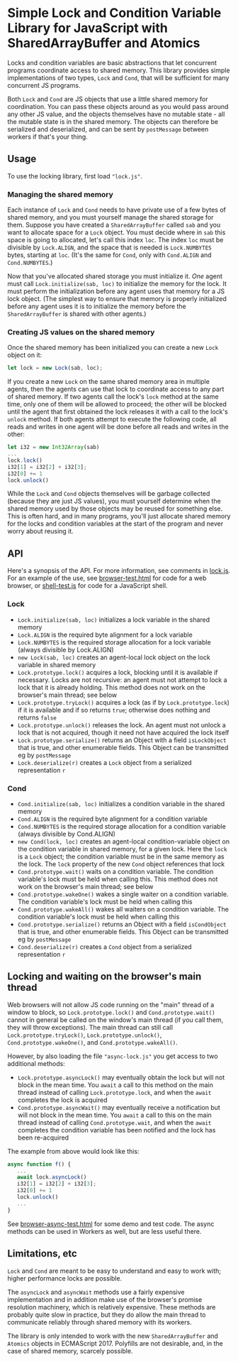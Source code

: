 # Simple Lock and Condition Variable Library for JavaScript with SharedArrayBuffer and Atomics

Locks and condition variables are basic abstractions that let concurrent programs coordinate access to shared memory.  This library provides simple implementations of two types, `Lock` and `Cond`, that will be sufficient for many concurrent JS programs.

Both `Lock` and `Cond` are JS objects that use a little shared memory for coordination.  You can pass these objects around as you would pass around any other JS value, and the objects themselves have no mutable state - all the mutable state is in the shared memory.  The objects can therefore be serialized and deserialized, and can be sent by `postMessage` between workers if that's your thing.

## Usage

To use the locking library, first load `"lock.js"`.

### Managing the shared memory

Each instance of `Lock` and `Cond` needs to have private use of a few bytes of shared memory, and you must yourself manage the shared storage for them.  Suppose you have created a `SharedArrayBuffer` called `sab` and you want to allocate space for a `Lock` object.  You must decide where in `sab` this space is going to allocated, let's call this index `loc`.  The index `loc` must be divisible by `Lock.ALIGN`, and the space that is needed is `Lock.NUMBYTES` bytes, starting at `loc`.  (It's the same for `Cond`, only with `Cond.ALIGN` and `Cond.NUMBYTES`.)

Now that you've allocated shared storage you must initialize it.  *One* agent must call `Lock.initialize(sab, loc)` to initialize the memory for the lock.  It must perform the initialization before any agent uses that memory for a JS lock object.  (The simplest way to ensure that memory is properly initialized before any agent uses it is to initialize the memory before the `SharedArrayBuffer` is shared with other agents.)

### Creating JS values on the shared memory

Once the shared memory has been initialized you can create a new `Lock` object on it:
```js
let lock = new Lock(sab, loc);
```
If you create a new `Lock` on the same shared memory area in multiple agents, then the agents can use that lock to coordinate access to any part of shared memory.  If two agents call the lock's `lock` method at the same time, only one of them will be allowed to proceed; the other will be blocked until the agent that first obtained the lock releases it with a call to the lock's `unlock` method.  If both agents attempt to execute the following code, all reads and writes in one agent will be done before all reads and writes in the other:
```js
let i32 = new Int32Array(sab)
...
lock.lock()
i32[1] = i32[2] + i32[3];
i32[0] += 1
lock.unlock()
```

While the `Lock` and `Cond` objects themselves will be garbage collected (because they are just JS values), you must yourself determine when the shared memory used by those objects may be reused for something else.  This is often hard, and in many programs, you'll just allocate shared memory for the locks and condition variables at the start of the program and never worry about reusing it.

## API

Here's a synopsis of the API.  For more information, see comments in [lock.js](lock.js).  For an example of the use, see [browser-test.html](browser-test.html) for code for a web browser, or [shell-test.js](shell-test.js) for code for a JavaScript shell.

### Lock

* `Lock.initialize(sab, loc)` initializes a lock variable in the shared memory
* `Lock.ALIGN` is the required byte alignment for a lock variable
* `Lock.NUMBYTES` is the required storage allocation for a lock variable (always divisible by Lock.ALIGN)
* `new Lock(sab, loc)` creates an agent-local lock object on the lock variable in shared memory
* `Lock.prototype.lock()` acquires a lock, blocking until it is available if necessary.  Locks are not recursive: an agent must not attempt to lock a lock that it is already holding.  This method does not work on the browser's main thread; see below
* `Lock.prototype.tryLock()` acquires a lock (as if by `Lock.prototype.lock`) if it is available and if so returns `true`; otherwise does nothing and returns `false`
* `Lock.prototype.unlock()` releases the lock.  An agent must not unlock a lock that is not acquired, though it need not have acquired the lock itself
* `Lock.prototype.serialize()` returns an Object with a field `isLockObject` that is true, and other enumerable fields.  This Object can be transmitted eg by `postMessage`
* `Lock.deserialize(r)` creates a `Lock` object from a serialized representation `r`

### Cond

* `Cond.initialize(sab, loc)` initializes a condition variable in the shared memory
* `Cond.ALIGN` is the required byte alignment for a condition variable
* `Cond.NUMBYTES` is the required storage allocation for a condition variable (always divisible by Cond.ALIGN)
* `new Cond(lock, loc)` creates an agent-local condition-variable object on the condition variable in shared memory, for a given lock.  Here the `lock` is a `Lock` object; the condition variable must be in the same memory as the lock.  The `lock` property of the new `Cond` object references that lock
* `Cond.prototype.wait()` waits on a condition variable.  The condition variable's lock must be held when calling this.  This method does not work on the browser's main thread; see below
* `Cond.prototype.wakeOne()` wakes a single waiter on a condition variable.  The condition variable's lock must be held when calling this
* `Cond.prototype.wakeAll()` wakes all waiters on a condition variable.  The condition variable's lock must be held when calling this
* `Cond.prototype.serialize()` returns an Object with a field `isCondObject` that is true, and other enumerable fields.  This Object can be transmitted eg by `postMessage`
* `Cond.deserialize(r)` creates a `Cond` object from a serialized representation `r`

## Locking and waiting on the browser's main thread

Web browsers will not allow JS code running on the "main" thread of a window to block, so `Lock.prototype.lock()` and `Cond.prototype.wait()` cannot in general be called on the window's main thread (if you call them, they will throw exceptions).  The main thread can still call `Lock.prototype.tryLock()`, `Lock.prototype.unlock()`, `Cond.prototype.wakeOne()`, and `Cond.prototype.wakeAll()`.

However, by also loading the file `"async-lock.js"` you get access to two additional methods:

* `Lock.prototype.asyncLock()` may eventually obtain the lock but will not block in the mean time.  You `await` a call to this method on the main thread instead of calling `Lock.prototype.lock`, and when the `await` completes the lock is acquired
* `Cond.prototype.asyncWait()` may eventually receive a notification but will not block in the mean time.  You `await` a call to this on the main thread instead of calling `Cond.prototype.wait`, and when the `await` completes the condition variable has been notified and the lock has been re-acquired

The example from above would look like this:
```js
async function f() {
   ...
   await lock.asyncLock()
   i32[1] = i32[2] + i32[3];
   i32[0] += 1
   lock.unlock()
   ...
}
```
See [browser-async-test.html](browser-async-test.html) for some demo and test code.  The async methods can be used in Workers as well, but are less useful there.

## Limitations, etc

`Lock` and `Cond` are meant to be easy to understand and easy to work with; higher performance locks are possible.

The `asyncLock` and `asyncWait` methods use a fairly expensive implementation and in addition make use of the browser's promise resolution machinery, which is relatively expensive.  These methods are probably quite slow in practice, but they do allow the main thread to communicate reliably through shared memory with its workers.

The library is only intended to work with the new `SharedArrayBuffer` and `Atomics` objects in ECMAScript 2017.  Polyfills are not desirable, and, in the case of shared memory, scarcely possible.
